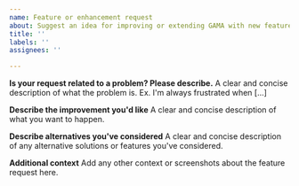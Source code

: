 ```yaml
---
name: Feature or enhancement request
about: Suggest an idea for improving or extending GAMA with new features. Please take the time to discuss it first in the forum or discussions if possible, as it might benefit from others users' feedbacks.  
title: ''
labels: ''
assignees: ''

---
```


**Is your request related to a problem? Please describe.**
A clear and concise description of what the problem is. Ex. I'm always frustrated when [...]

**Describe the improvement you'd like**
A clear and concise description of what you want to happen.

**Describe alternatives you've considered**
A clear and concise description of any alternative solutions or features you've considered.

**Additional context**
Add any other context or screenshots about the feature request here.
